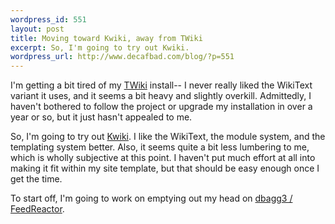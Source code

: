 ```yaml
--- 
wordpress_id: 551
layout: post
title: Moving toward Kwiki, away from TWiki
excerpt: So, I'm going to try out Kwiki.
wordpress_url: http://www.decafbad.com/blog/?p=551
---
```

I'm getting a bit tired of my [TWiki][twiki] install--  I never really liked the WikiText variant it uses, and it seems a bit heavy and slightly overkill.  Admittedly, I haven't bothered to follow the project or upgrade my installation in over a year or so, but it just hasn't appealed to me.

So, I'm going to try out [Kwiki][kwiki].  I like the WikiText, the module system, and the templating system better.  Also, it seems quite a bit less lumbering to me, which is wholly subjective at this point.  I haven't put much effort at all into making it fit within my site template, but that should be easy enough once I get the time.

To start off, I'm going to work on emptying out my head on [dbagg3 / FeedReactor][feedreactor].

[feedreactor]: http://www.decafbad.com/kwiki/index.cgi?FeedReactor
[twiki]: http://www.twiki.org
[kwiki]: http://www.kwiki.org
